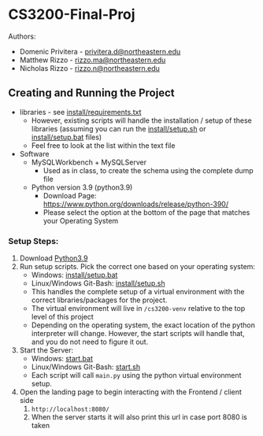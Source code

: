 # CS3200-Final-Proj
Authors:
  - Domenic Privitera - privitera.d@northeastern.edu
  - Matthew Rizzo - rizzo.ma@northeastern.edu
  - Nicholas Rizzo - rizzo.n@northeastern.edu

## Creating and Running the Project
* libraries - see [install/requirements.txt](install/requirements.txt)
  * However, existing scripts will handle the installation / setup of these libraries (assuming you can run the [install/setup.sh](install/setup.sh) or [install/setup.bat](install/setup.bat) files)
  * Feel free to look at the list within the text file
* Software
  * MySQLWorkbench + MySQLServer
    * Used as in class, to create the schema using the complete dump file
  * Python version 3.9 (python3.9)
    * Download Page: https://www.python.org/downloads/release/python-390/
    * Please select the option at the bottom of the page that matches your Operating System

### Setup Steps:
1. Download [Python3.9](https://www.python.org/downloads/release/python-390/)
2. Run setup scripts. Pick the correct one based on your operating system:
   * Windows: [install/setup.bat](install/setup.bat)
   * Linux/Windows Git-Bash: [install/setup.sh](install/setup.sh)
   * This handles the complete setup of a virtual environment with the correct libraries/packages for the project.
   * The virtual environment will live in `/cs3200-venv` relative to the top level of this project
   * Depending on the operating system, the exact location of the python interpreter will change. However, the start scripts will handle that, and you do not need to figure it out.
3. Start the Server:
   * Windows: [start.bat](start.bat)
   * Linux/Windows Git-Bash: [start.sh](start.sh)
   * Each script will call `main.py` using the python virtual environment setup.
4. Open the landing page to begin interacting with the Frontend / client side
   1. `http://localhost:8080/`
   2. When the server starts it will also print this url in case port 8080 is taken